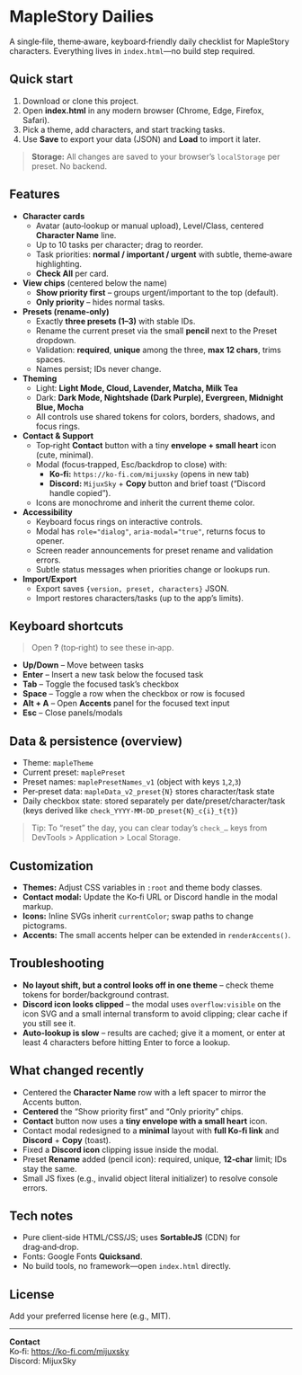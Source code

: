 # MapleStory Dailies

A single‑file, theme‑aware, keyboard‑friendly daily checklist for MapleStory characters. Everything lives in `index.html`—no build step required.

## Quick start
1. Download or clone this project.
2. Open **index.html** in any modern browser (Chrome, Edge, Firefox, Safari).
3. Pick a theme, add characters, and start tracking tasks.
4. Use **Save** to export your data (JSON) and **Load** to import it later.

> **Storage:** All changes are saved to your browser’s `localStorage` per preset. No backend.

## Features
- **Character cards**
  - Avatar (auto‑lookup or manual upload), Level/Class, centered **Character Name** line.
  - Up to 10 tasks per character; drag to reorder.
  - Task priorities: **normal / important / urgent** with subtle, theme‑aware highlighting.
  - **Check All** per card.
- **View chips** (centered below the name)
  - **Show priority first** – groups urgent/important to the top (default).
  - **Only priority** – hides normal tasks.
- **Presets (rename‑only)**
  - Exactly **three presets (1–3)** with stable IDs.
  - Rename the current preset via the small **pencil** next to the Preset dropdown.
  - Validation: **required**, **unique** among the three, **max 12 chars**, trims spaces.
  - Names persist; IDs never change.
- **Theming**
  - Light: **Light Mode, Cloud, Lavender, Matcha, Milk Tea**  
  - Dark: **Dark Mode, Nightshade (Dark Purple), Evergreen, Midnight Blue, Mocha**
  - All controls use shared tokens for colors, borders, shadows, and focus rings.
- **Contact & Support**
  - Top‑right **Contact** button with a tiny **envelope + small heart** icon (cute, minimal).
  - Modal (focus‑trapped, Esc/backdrop to close) with:
    - **Ko‑fi:** `https://ko-fi.com/mijuxsky` (opens in new tab)
    - **Discord:** `MijuxSky` + **Copy** button and brief toast (“Discord handle copied”).
  - Icons are monochrome and inherit the current theme color.
- **Accessibility**
  - Keyboard focus rings on interactive controls.
  - Modal has `role="dialog"`, `aria-modal="true"`, returns focus to opener.
  - Screen reader announcements for preset rename and validation errors.
  - Subtle status messages when priorities change or lookups run.
- **Import/Export**
  - Export saves `{version, preset, characters}` JSON.
  - Import restores characters/tasks (up to the app’s limits).

## Keyboard shortcuts
> Open **?** (top‑right) to see these in‑app.
- **Up/Down** – Move between tasks
- **Enter** – Insert a new task below the focused task
- **Tab** – Toggle the focused task’s checkbox
- **Space** – Toggle a row when the checkbox or row is focused
- **Alt + A** – Open **Accents** panel for the focused text input
- **Esc** – Close panels/modals

## Data & persistence (overview)
- Theme: `mapleTheme`
- Current preset: `maplePreset`
- Preset names: `maplePresetNames_v1` (object with keys `1`,`2`,`3`)
- Per‑preset data: `mapleData_v2_preset{N}` stores character/task state
- Daily checkbox state: stored separately per date/preset/character/task (keys derived like `check_YYYY-MM-DD_preset{N}_c{i}_t{t}`)

> Tip: To “reset” the day, you can clear today’s `check_…` keys from DevTools > Application > Local Storage.

## Customization
- **Themes:** Adjust CSS variables in `:root` and theme body classes.
- **Contact modal:** Update the Ko‑fi URL or Discord handle in the modal markup.
- **Icons:** Inline SVGs inherit `currentColor`; swap paths to change pictograms.
- **Accents:** The small accents helper can be extended in `renderAccents()`.

## Troubleshooting
- **No layout shift, but a control looks off in one theme** – check theme tokens for border/background contrast.
- **Discord icon looks clipped** – the modal uses `overflow:visible` on the icon SVG and a small internal transform to avoid clipping; clear cache if you still see it.
- **Auto‑lookup is slow** – results are cached; give it a moment, or enter at least 4 characters before hitting Enter to force a lookup.

## What changed recently
- Centered the **Character Name** row with a left spacer to mirror the Accents button.
- **Centered** the “Show priority first” and “Only priority” chips.
- **Contact** button now uses a **tiny envelope with a small heart** icon.
- Contact modal redesigned to a **minimal** layout with **full Ko‑fi link** and **Discord** + **Copy** (toast).
- Fixed a **Discord icon** clipping issue inside the modal.
- Preset **Rename** added (pencil icon): required, unique, **12‑char** limit; IDs stay the same.
- Small JS fixes (e.g., invalid object literal initializer) to resolve console errors.

## Tech notes
- Pure client‑side HTML/CSS/JS; uses **SortableJS** (CDN) for drag‑and‑drop.
- Fonts: Google Fonts **Quicksand**.
- No build tools, no framework—open `index.html` directly.

## License
Add your preferred license here (e.g., MIT).

---

**Contact**  
Ko‑fi: https://ko-fi.com/mijuxsky  
Discord: MijuxSky
